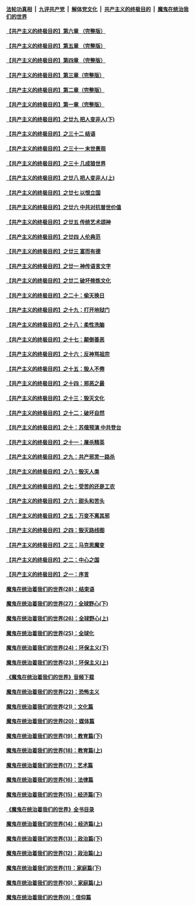 ####  [法轮功真相](../../../../basic/blob/master/README.md?t=05020001) &nbsp;|&nbsp; [九评共产党](../../../../9ping.md/blob/master/README.md?t=05020001) &nbsp;|&nbsp; [解体党文化](../../../../jtdwh.md/blob/master/README.md?t=05020001)  &nbsp;|&nbsp; [共产主义的终极目的](../../../../gczydzjmd.md/blob/master/README.md?t=05020001) &nbsp;|&nbsp; [魔鬼在统治我们的世界](../../../../mgztzwmdsj.md/blob/master/README.md?t=05020001) 

#### [【共产主义的终极目的】第六章 （完整版）](../pages/nsc422/n11428913.md?t=05020001) 

#### [【共产主义的终极目的】第五章 （完整版）](../pages/nsc422/n11428912.md?t=05020001) 

#### [【共产主义的终极目的】第四章 （完整版）](../pages/nsc422/n11428907.md?t=05020001) 

#### [【共产主义的终极目的】第三章（完整版）](../pages/nsc422/n11428848.md?t=05020001) 

#### [【共产主义的终极目的】第二章（完整版）](../pages/nsc422/n11428831.md?t=05020001) 

#### [【共产主义的终极目的】第一章（完整版）](../pages/nsc422/n11417651.md?t=05020001) 

#### [【共产主义的终极目的】之廿九 把人变非人(下)](../pages/nsc422/n11344140.md?t=05020001) 

#### [【共产主义的终极目的】之三十二 结语](../pages/nsc422/n11360535.md?t=05020001) 

#### [【共产主义的终极目的】之三十一 末世景观](../pages/nsc422/n11351129.md?t=05020001) 

#### [【共产主义的终极目的】之三十 几成狼世界](../pages/nsc422/n11348280.md?t=05020001) 

#### [【共产主义的终极目的】之廿八 把人变非人(上)](../pages/nsc422/n11340492.md?t=05020001) 

#### [【共产主义的终极目的】之廿七 以恨立国](../pages/nsc422/n11336944.md?t=05020001) 

#### [【共产主义的终极目的】之廿六 中共对抗普世价值](../pages/nsc422/n11324785.md?t=05020001) 

#### [【共产主义的终极目的】之廿五 传统艺术颂神](../pages/nsc422/n11296396.md?t=05020001) 

#### [【共产主义的终极目的】之廿四 人伦典范](../pages/nsc422/n11296397.md?t=05020001) 

#### [【共产主义的终极目的】之廿三 富而有德](../pages/nsc422/n11283598.md?t=05020001) 

#### [【共产主义的终极目的】之廿一 神传语言文字](../pages/nsc422/n11263265.md?t=05020001) 

#### [【共产主义的终极目的】之廿二 破坏修炼文化](../pages/nsc422/n11245728.md?t=05020001) 

#### [【共产主义的终极目的】之二十：偷天换日](../pages/nsc422/n11238846.md?t=05020001) 

#### [【共产主义的终极目的】之十九：打开地狱门](../pages/nsc422/n11206376.md?t=05020001) 

#### [【共产主义的终极目的】之十八：柔性洗脑](../pages/nsc422/n11199994.md?t=05020001) 

#### [【共产主义的终极目的】之十七：颠倒善恶](../pages/nsc422/n11179782.md?t=05020001) 

#### [【共产主义的终极目的】之十六：反神骂祖宗](../pages/nsc422/n11166798.md?t=05020001) 

#### [【共产主义的终极目的】之十五：毁人不倦](../pages/nsc422/n11166792.md?t=05020001) 

#### [【共产主义的终极目的】之十四：邪恶之最](../pages/nsc422/n11150249.md?t=05020001) 

#### [【共产主义的终极目的】之十三：毁灭文化](../pages/nsc422/n11135227.md?t=05020001) 

#### [【共产主义的终极目的】之十二：破坏自然](../pages/nsc422/n11135214.md?t=05020001) 

#### [【共产主义的终极目的】之十：苏俄预演 中共登台](../pages/nsc422/n11118424.md?t=05020001) 

#### [【共产主义的终极目的】之十一：屠杀精英](../pages/nsc422/n11118442.md?t=05020001) 

#### [【共产主义的终极目的】之九：共产邪灵一路杀](../pages/nsc422/n11114139.md?t=05020001) 

#### [【共产主义的终极目的】之八：毁灭人类](../pages/nsc422/n11108503.md?t=05020001) 

#### [【共产主义的终极目的】之七：受苦的还是工农](../pages/nsc422/n11101809.md?t=05020001) 

#### [【共产主义的终极目的】之六：甜头和苦头](../pages/nsc422/n11096971.md?t=05020001) 

#### [【共产主义的终极目的】之五：万变不离其邪](../pages/nsc422/n11091285.md?t=05020001) 

#### [【共产主义的终极目的】之四：毁灭路线图](../pages/nsc422/n11086284.md?t=05020001) 

#### [【共产主义的终极目的】之三：马克思魔变](../pages/nsc422/n11061941.md?t=05020001) 

#### [【共产主义的终极目的】之二：中心之国](../pages/nsc422/n11047728.md?t=05020001) 

#### [【共产主义的终极目的】之一：序言](../pages/nsc422/n11086077.md?t=05020001) 

#### [魔鬼在统治着我们的世界(28)：结束语](../pages/nsc422/n10936246.md?t=05020001) 

#### [魔鬼在统治着我们的世界(27)：全球野心(下)](../pages/nsc422/n10928319.md?t=05020001) 

#### [魔鬼在统治着我们的世界(26)：全球野心(上)](../pages/nsc422/n10900318.md?t=05020001) 

#### [魔鬼在统治着我们的世界(25)：全球化](../pages/nsc422/n10788205.md?t=05020001) 

#### [魔鬼在统治着我们的世界(24)：环保主义(下)](../pages/nsc422/n10695307.md?t=05020001) 

#### [魔鬼在统治着我们的世界(23)：环保主义(上)](../pages/nsc422/n10688613.md?t=05020001) 

#### [《魔鬼在统治着我们的世界》音频下载](../pages/nsc422/n10635553.md?t=05020001) 

#### [魔鬼在统治着我们的世界(22)：恐怖主义](../pages/nsc422/n10614727.md?t=05020001) 

#### [魔鬼在统治着我们的世界(21)：文化篇](../pages/nsc422/n10597706.md?t=05020001) 

#### [魔鬼在统治着我们的世界(20)：媒体篇](../pages/nsc422/n10586579.md?t=05020001) 

#### [魔鬼在统治着我们的世界(19)：教育篇(下)](../pages/nsc422/n10564808.md?t=05020001) 

#### [魔鬼在统治着我们的世界(18)：教育篇(上)](../pages/nsc422/n10526970.md?t=05020001) 

#### [魔鬼在统治着我们的世界(17)：艺术篇](../pages/nsc422/n10499093.md?t=05020001) 

#### [魔鬼在统治着我们的世界(16)：法律篇](../pages/nsc422/n10485969.md?t=05020001) 

#### [魔鬼在统治着我们的世界(15)：经济篇(下)](../pages/nsc422/n10469975.md?t=05020001) 

#### [《魔鬼在统治着我们的世界》全书目录](../pages/nsc422/n10464261.md?t=05020001) 

#### [魔鬼在统治着我们的世界(14)：经济篇(上)](../pages/nsc422/n10457370.md?t=05020001) 

#### [魔鬼在统治着我们的世界(13)：政治篇(下)](../pages/nsc422/n10448270.md?t=05020001) 

#### [魔鬼在统治着我们的世界(12)：政治篇(上)](../pages/nsc422/n10444576.md?t=05020001) 

#### [魔鬼在统治着我们的世界(11)：家庭篇(下)](../pages/nsc422/n10440961.md?t=05020001) 

#### [魔鬼在统治着我们的世界(10)：家庭篇(上)](../pages/nsc422/n10435448.md?t=05020001) 

#### [魔鬼在统治着我们的世界(9)：信仰篇](../pages/nsc422/n10432159.md?t=05020001) 

